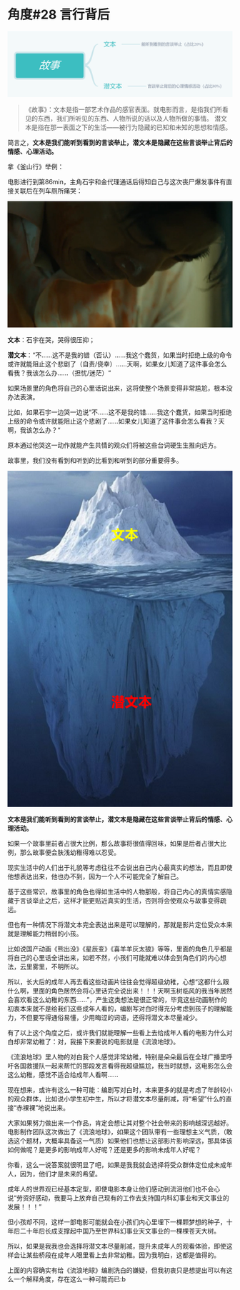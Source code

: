 # 角度\#28 言行背后

![](../.gitbook/assets/image%20%2838%29.png)

> 《故事》：文本是指一部艺术作品的感官表面。就电影而言，是指我们所看见的东西，我们所听见的东西、人物所说的话以及人物所做的事情。 潜文本是指在那一表面之下的生活——被行为隐藏的已知和未知的思想和情感。

简言之，**文本是我们能听到看到的言谈举止，潜文本是隐藏在这些言谈举止背后的情感、心理活动。**

拿《釜山行》举例：

电影进行到第86min，主角石宇和金代理通话后得知自己与这次丧尸爆发事件有直接关联后在列车厕所痛哭：

![](../.gitbook/assets/image%20%2874%29.png)

**文本**：石宇在哭，哭得很压抑； 

**潜文本**：“不……这不是我的错（否认）……我这个蠢货，如果当时拒绝上级的命令或许就能阻止这个悲剧了（自责/侥幸）……天啊，如果女儿知道了这件事会怎么看我？我该怎么办……（担忧/迷茫）“

如果场景里的角色将自己的心里话说出来，这将使整个场景变得非常尴尬，根本没办法表演。

比如，如果石宇一边哭一边说“不……这不是我的错……我这个蠢货，如果当时拒绝上级的命令或许就能阻止这个悲剧了……如果女儿知道了这件事会怎么看我？天啊，我该怎么办？“

原本通过他哭这一动作就能产生共情的观众们将被这些台词硬生生推向远方。

故事里，我们没有看到和听到的比看到和听到的部分重要得多。

![](../.gitbook/assets/image%20%2819%29.png)

**文本是我们能听到看到的言谈举止，潜文本是隐藏在这些言谈举止背后的情感、心理活动。**

如果一个故事里前者占很大比例，那么故事将很值得回味，如果是后者占很大比例，那么故事便会肤浅幼稚得难以忍受。

现实生活中的人们出于礼貌等考虑往往不会说出自己内心最真实的想法，而且即使他想表达出来，他也办不到，因为一个人不可能完全了解自己。

基于这些常识，故事里的角色也得如生活中的人物那般，将自己内心的真情实感隐藏于言谈举止之后，这样才能更贴近真实的生活，否则将会使观众与故事变得疏远。

但也有一种情况下将潜文本完全表达出来是可以理解的，那就是影片定位受众本来就是理解能力稍弱的小孩。

比如说国产动画《熊出没》《星辰变》《喜羊羊灰太狼》等等，里面的角色几乎都是将自己的心里话全讲出来，如若不然，小孩们可能就难以体会到角色们的内心想法，云里雾里，不明所以。

所以，长大后的成年人再去看这些动画片往往会觉得超级幼稚，心想“这都什么跟什么啊，里面的角色居然会将心里话完全说出来！！！天啊玉树临风的我当年居然会喜欢看这么幼稚的东西……”，产生这类想法是很正常的，毕竟这些动画制作的初衷本来就不是给我们这些成年人看的，编剧写对白时得充分考虑到孩子的理解能力，不但要写得通俗易懂，少用晦涩的词语，还得将潜文本尽量减少。

有了以上这个角度之后，或许我们就能理解一些看上去给成年人看的电影为什么对白却非常幼稚了：对，我接下来要说的电影就是《流浪地球》。

《流浪地球》里人物的对白我个人感觉非常幼稚，特别是朵朵最后在全球广播里呼吁各国救援队一起来帮忙的那段发言看得我超级尴尬，我当时就想，这电影怎么会这么幼稚，感觉不适合给成年人看啊……

现在想来，或许有这么一种可能：编剧写对白时，本来更多的就是考虑了年龄较小的观众群体，比如说小学生初中生，所以才将潜文本尽量削减，将“希望”什么的直接“赤裸裸”地说出来。

大家如果努力做出来一个作品，肯定会想让其对整个社会带来的影响越深远越好。电影制作团队这次做出了《流浪地球》，如果这个团队带有一些理想主义气质，（敢选这个题材，大概率具备这一气质）如果他们也想让这部影片影响深远，那具体该如何做呢？是更多的影响成年人好呢？还是更多的影响未成年人好呢？

你看，这么一说答案就很明显了吧，如果是我我就会选择将受众群体定位成未成年人，因为，他们才是未来的希望。

成年人的世界观已经基本定型，即使电影本身让他们感动到流泪他们也不会心说“劳资好感动，我要马上放弃自己现有的工作去支持国内科幻事业和天文事业的发展！！！”

但小孩却不同，这样一部电影可能就会在小孩们内心里埋下一棵颗梦想的种子，十年后二十年后长成支撑起中国乃至世界科幻事业天文事业的一棵棵苍天大树。

所以，如果是我我也会选择将潜文本尽量削减，提升未成年人的观看体验，即使这样会让某些桥段在成年人眼里看上去非常幼稚。因为我明白，这都是值得的。

上面的内容确实有给《流浪地球》编剧洗白的嫌疑，但我初衷只是想提出可以有这么一个解释角度，存在这么一种可能而已:b

